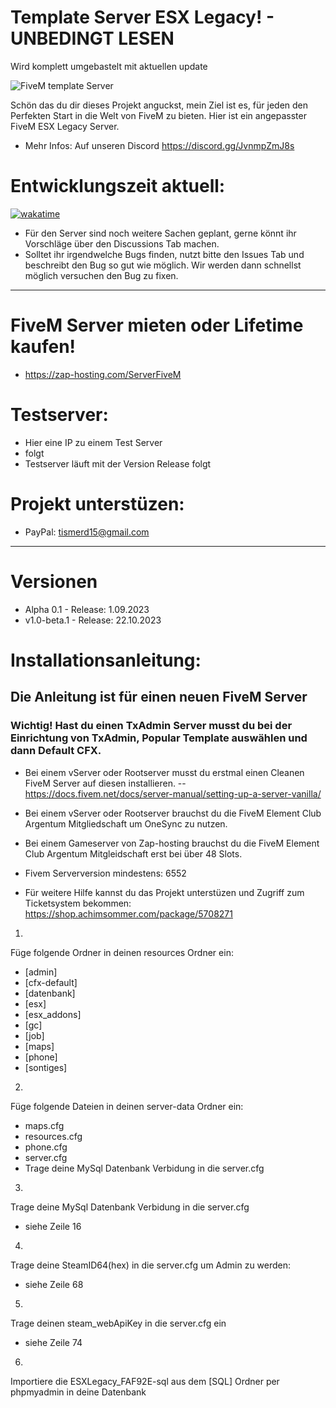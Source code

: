 # Template Server ESX Legacy! - UNBEDINGT LESEN
Wird komplett umgebastelt mit aktuellen update

![FiveM template Server ]()

Schön das du dir dieses Projekt anguckst, mein Ziel ist es, für jeden den Perfekten Start in die Welt von FiveM zu bieten. Hier ist ein angepasster FiveM ESX Legacy Server. 
- Mehr Infos: Auf unseren Discord https://discord.gg/JvnmpZmJ8s
# Entwicklungszeit aktuell:

[![wakatime](https://wakatime.com/badge/user/8179ac82-4f81-4e8c-8976-2e51e14e1a46.svg)](https://wakatime.com/@8179ac82-4f81-4e8c-8976-2e51e14e1a46)

- Für den Server sind noch weitere Sachen geplant, gerne könnt ihr Vorschläge über den Discussions Tab machen.
- Solltet ihr irgendwelche Bugs finden, nutzt bitte den Issues Tab und beschreibt den Bug so gut wie möglich. Wir werden dann schnellst möglich versuchen den Bug zu fixen.
-----------------------------------------
# FiveM Server mieten oder Lifetime kaufen!

- https://zap-hosting.com/ServerFiveM

# Testserver:

- Hier eine IP zu einem Test Server
- folgt
- Testserver läuft mit der Version Release folgt


# Projekt unterstüzen:

- PayPal: tismerd15@gmail.com

-----------------------------------------

# Versionen

- Alpha 0.1 - Release: 1.09.2023
- v1.0-beta.1 - Release: 22.10.2023

# Installationsanleitung:
## Die Anleitung ist für einen neuen FiveM Server
### Wichtig! Hast du einen TxAdmin Server musst du bei der Einrichtung von TxAdmin, Popular Template auswählen und dann Default CFX.

- Bei einem vServer oder Rootserver musst du erstmal einen Cleanen FiveM Server auf diesen installieren.
-- https://docs.fivem.net/docs/server-manual/setting-up-a-server-vanilla/
- Bei einem vServer oder Rootserver brauchst du die FiveM Element Club Argentum Mitgliedschaft um OneSync zu nutzen.
- Bei einem Gameserver von Zap-hosting brauchst du die FiveM Element Club Argentum Mitgleidschaft erst bei über 48 Slots.
- Fivem Serverversion mindestens: 6552

- Für weitere Hilfe kannst du das Projekt unterstüzen und Zugriff zum Ticketsystem bekommen: https://shop.achimsommer.com/package/5708271 


1.
Füge folgende Ordner in deinen resources Ordner ein:
- [admin]
- [cfx-default]
- [datenbank]
- [esx]
- [esx_addons]
- [gc]
- [job] 
- [maps]
- [phone]
- [sontiges]

2.
Füge folgende Dateien in deinen server-data Ordner ein:
- maps.cfg
- resources.cfg
- phone.cfg
- server.cfg
- Trage deine MySql Datenbank Verbidung in die server.cfg

3.
Trage deine MySql Datenbank Verbidung in die server.cfg
- siehe Zeile 16

4.
Trage deine SteamID64(hex) in die server.cfg um Admin zu werden:
- siehe Zeile 68

5.
Trage deinen steam_webApiKey in die server.cfg ein
- siehe Zeile 74

6.
Importiere die ESXLegacy_FAF92E-sql aus dem [SQL] Ordner per phpmyadmin in deine Datenbank
